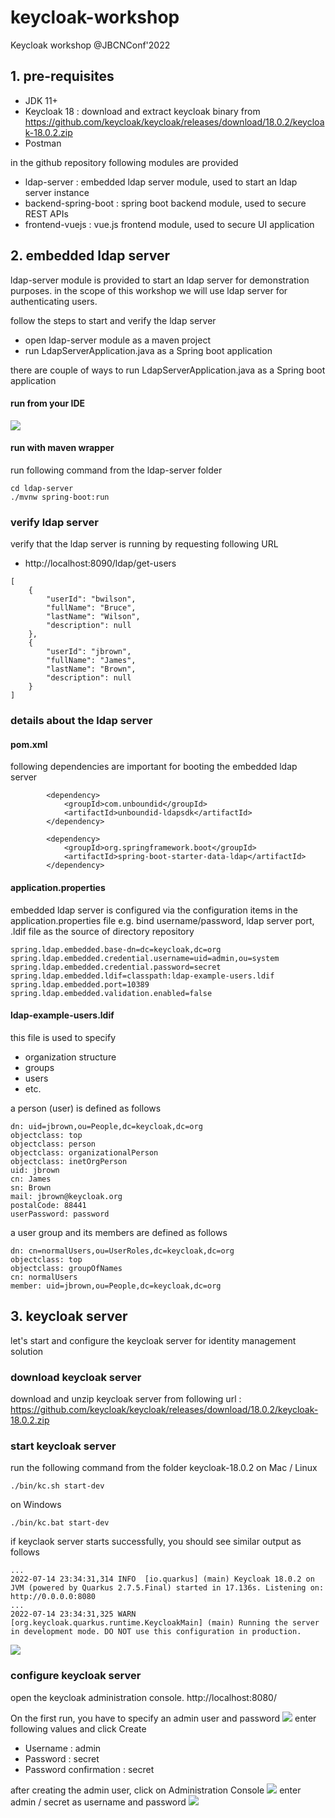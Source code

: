 # keycloak-workshop
Keycloak workshop @JBCNConf'2022

## 1. pre-requisites
+ JDK 11+
+ Keycloak 18 : download and extract keycloak binary from https://github.com/keycloak/keycloak/releases/download/18.0.2/keycloak-18.0.2.zip
+ Postman

in the github repository following modules are provided

+ ldap-server : embedded ldap server module, used to start an ldap server instance
+ backend-spring-boot : spring boot backend module, used to secure REST APIs 
+ frontend-vuejs : vue.js frontend module, used to secure UI application

## 2. embedded ldap server
ldap-server module is provided to start an ldap server for demonstration purposes. in the scope of this workshop we will use ldap server for authenticating users.

follow the steps to start and verify the ldap server
+ open ldap-server module as a maven project
+ run LdapServerApplication.java as a Spring boot application

there are couple of ways to run LdapServerApplication.java as a Spring boot application
#### run from your IDE

![](doc/screen_shot_01-run-ldap-server.png)

#### run with maven wrapper 
run following command from the ldap-server folder
```
cd ldap-server
./mvnw spring-boot:run
```

### verify ldap server
verify that the ldap server is running by requesting following URL
+ http://localhost:8090/ldap/get-users

```
[
	{
		"userId": "bwilson",
		"fullName": "Bruce",
		"lastName": "Wilson",
		"description": null
	},
	{
		"userId": "jbrown",
		"fullName": "James",
		"lastName": "Brown",
		"description": null
	}
]
```

### details about the ldap server 
#### pom.xml
following dependencies are important for booting the embedded ldap server

```
        <dependency>
            <groupId>com.unboundid</groupId>
            <artifactId>unboundid-ldapsdk</artifactId>
        </dependency>

        <dependency>
            <groupId>org.springframework.boot</groupId>
            <artifactId>spring-boot-starter-data-ldap</artifactId>
        </dependency>
```

#### application.properties
embedded ldap server is configured via the configuration items in the application.properties file e.g. bind username/password, ldap server port, .ldif file as the source of directory repository 
```
spring.ldap.embedded.base-dn=dc=keycloak,dc=org
spring.ldap.embedded.credential.username=uid=admin,ou=system
spring.ldap.embedded.credential.password=secret
spring.ldap.embedded.ldif=classpath:ldap-example-users.ldif
spring.ldap.embedded.port=10389
spring.ldap.embedded.validation.enabled=false
```

#### ldap-example-users.ldif
this file is used to specify 
+ organization structure
+ groups
+ users
+ etc. 

a person (user) is defined as follows
```
dn: uid=jbrown,ou=People,dc=keycloak,dc=org
objectclass: top
objectclass: person
objectclass: organizationalPerson
objectclass: inetOrgPerson
uid: jbrown
cn: James
sn: Brown
mail: jbrown@keycloak.org
postalCode: 88441
userPassword: password
```

a user group and its members are defined as follows
```
dn: cn=normalUsers,ou=UserRoles,dc=keycloak,dc=org
objectclass: top
objectclass: groupOfNames
cn: normalUsers
member: uid=jbrown,ou=People,dc=keycloak,dc=org
```

## 3. keycloak server
let's start and configure the keycloak server for identity management solution
### download keycloak server
download and unzip keycloak server from following url : https://github.com/keycloak/keycloak/releases/download/18.0.2/keycloak-18.0.2.zip

### start keycloak server
run the following command from the folder keycloak-18.0.2
on Mac / Linux 
```
./bin/kc.sh start-dev
```
on Windows
```
./bin/kc.bat start-dev
```

if keyclaok server starts successfully, you should see similar output as follows

```
...
2022-07-14 23:34:31,314 INFO  [io.quarkus] (main) Keycloak 18.0.2 on JVM (powered by Quarkus 2.7.5.Final) started in 17.136s. Listening on: http://0.0.0.0:8080
...
2022-07-14 23:34:31,325 WARN  [org.keycloak.quarkus.runtime.KeycloakMain] (main) Running the server in development mode. DO NOT use this configuration in production.
```

![](doc/screen_shot_02_run-keycloak-server.png)

### configure keycloak server
open the keycloak administration console. 
http://localhost:8080/

On the first run, you have to specify an admin user and password
![](doc/screen_shot_03-keycloak-admin-password.png)
enter following values and click Create
+ Username : admin
+ Password : secret
+ Password confirmation : secret

after creating the admin user, click on Administration Console 
![](doc/secren_shot_04_admin-console.png)
enter admin / secret as username and password
![](doc/screen_shot_05-admin-login-page.png)

